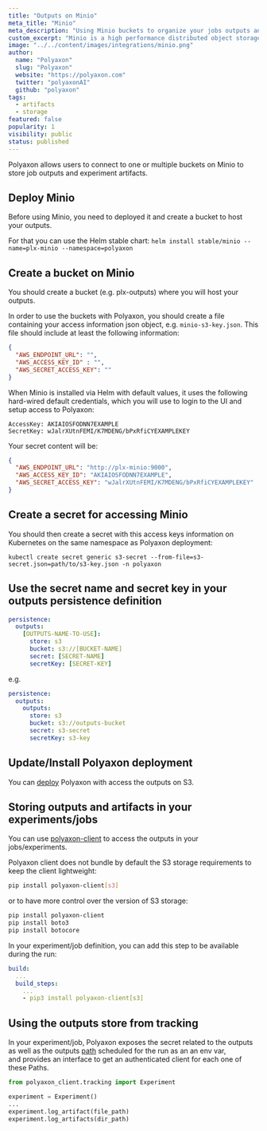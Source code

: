 ```yaml
---
title: "Outputs on Minio"
meta_title: "Minio"
meta_description: "Using Minio buckets to organize your jobs outputs and experiment artifacts. Polyaxon allows users to connect to one or multiple buckets on Minio to store job outputs and experiment artifacts."
custom_excerpt: "Minio is a high performance distributed object storage server, designed for large-scale private cloud infrastructure."
image: "../../content/images/integrations/minio.png"
author:
  name: "Polyaxon"
  slug: "Polyaxon"
  website: "https://polyaxon.com"
  twitter: "polyaxonAI"
  github: "polyaxon"
tags: 
  - artifacts
  - storage
featured: false
popularity: 1
visibility: public
status: published
---
```


Polyaxon allows users to connect to one or multiple buckets on Minio to store job outputs and experiment artifacts.

## Deploy Minio

Before using Minio, you need to deployed it and create a bucket to host your outputs.

For that you can use the Helm stable chart: `helm install stable/minio --name=plx-minio --namespace=polyaxon`

## Create a bucket on Minio

You should create a bucket (e.g. plx-outputs) where you will host your outputs. 

In order to use the buckets with Polyaxon, you should create a file containing your access information json object, e.g. `minio-s3-key.json`.
This file should include at least the following information:

```json
{
  "AWS_ENDPOINT_URL": "", 
  "AWS_ACCESS_KEY_ID" : "",
  "AWS_SECRET_ACCESS_KEY": ""
}
```

When Minio is installed via Helm with default values, it uses the following hard-wired default credentials, which you will use to login to the UI and setup access to Polyaxon:

```
AccessKey: AKIAIOSFODNN7EXAMPLE
SecretKey: wJalrXUtnFEMI/K7MDENG/bPxRfiCYEXAMPLEKEY
```

Your secret content will be:

```json
{
  "AWS_ENDPOINT_URL": "http://plx-minio:9000",
  "AWS_ACCESS_KEY_ID": "AKIAIOSFODNN7EXAMPLE",
  "AWS_SECRET_ACCESS_KEY": "wJalrXUtnFEMI/K7MDENG/bPxRfiCYEXAMPLEKEY"
}
```

## Create a secret for accessing Minio

You should then create a secret with this access keys information on Kubernetes on the same namespace as Polyaxon deployment:

`kubectl create secret generic s3-secret --from-file=s3-secret.json=path/to/s3-key.json -n polyaxon`


## Use the secret name and secret key in your outputs persistence definition

```yaml
persistence:
  outputs:
    [OUTPUTS-NAME-TO-USE]:
      store: s3
      bucket: s3://[BUCKET-NAME]
      secret: [SECRET-NAME]
      secretKey: [SECRET-KEY]
```

e.g.

```yaml
persistence:
  outputs:
    outputs:
      store: s3
      bucket: s3://outputs-bucket
      secret: s3-secret
      secretKey: s3-key
```

## Update/Install Polyaxon deployment

You can [deploy](/docs/setup/connections/) Polyaxon with access the outputs on S3.

## Storing outputs and artifacts in your experiments/jobs

You can use [polyaxon-client](/docs/core/python-library/) to access the outputs in your jobs/experiments.

Polyaxon client does not bundle by default the S3 storage requirements to keep the client lightweight:

```bash
pip install polyaxon-client[s3]
``` 

or to have more control over the version of S3 storage:

```bash
pip install polyaxon-client
pip install boto3
pip install botocore
``` 

In your experiment/job definition, you can add this step to be available during the run:

```yaml
build:
  ...
  build_steps:
    ...
    - pip3 install polyaxon-client[s3]
```

## Using the outputs store from tracking

In your experiment/job, Polyaxon exposes the secret related to the outputs as well as the outputs [path](/docs/experimentation/tracking/in-cluster/#get-outputs-path) scheduled for the run as an an env var,  
and provides an interface to get an authenticated client for each one of these Paths.

```python
from polyaxon_client.tracking import Experiment

experiment = Experiment()
...
experiment.log_artifact(file_path)
experiment.log_artifacts(dir_path)
``` 
